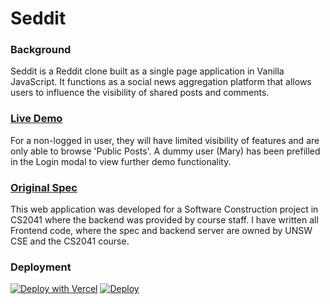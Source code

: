 # Seddit

### Background

Seddit is a Reddit clone built as a single page application in Vanilla JavaScript. It functions as a social news aggregation platform that allows users to influence the visibility of shared posts and comments.

### [Live Demo](https://seddit.vercel.app/)

For a non-logged in user, they will have limited visibility of features and are only able to browse 'Public Posts'. A dummy user (Mary) has been prefilled in the Login modal to view further demo functionality.

### [Original Spec](https://github.com/sseanik/Seddit/blob/master/SPEC.md)

This web application was developed for a Software Construction project in CS2041 where the backend was provided by course staff. I have written all Frontend code, where the spec and backend server are owned by UNSW CSE and the CS2041 course.

### Deployment

[![Deploy with Vercel](https://vercel.com/button)](https://vercel.com/new/clone?repository-url=https%3A%2F%2Fgithub.com%2Fsseanik%2FSeddit)
[![Deploy](https://www.herokucdn.com/deploy/button.svg)](https://heroku.com/deploy)

